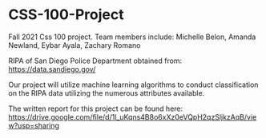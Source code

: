 # CSS-100-Project
Fall 2021 Css 100 project. 
Team members include: Michelle Belon, Amanda Newland, Eybar Ayala, Zachary Romano

RIPA of San Diego Police Department obtained from: https://data.sandiego.gov/

Our project will utilize machine learning algorithms to conduct classification on the RIPA data utilizing the numerous attributes available. 

The written report for this project can be found here: https://drive.google.com/file/d/1l_uKqns4B8o6xXz0eVQpH2qzSljkzAqB/view?usp=sharing
